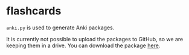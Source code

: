 # flashcards

`anki.py` is used to generate Anki packages.

It is currently not possible to upload the packages to GitHub, so we are
keeping them in a drive. You can download the package [here](https://drive.google.com/file/d/1KV0fH23Zucmlvdc0dwTJiDdqKIvbuYY_/view?usp=sharing).
